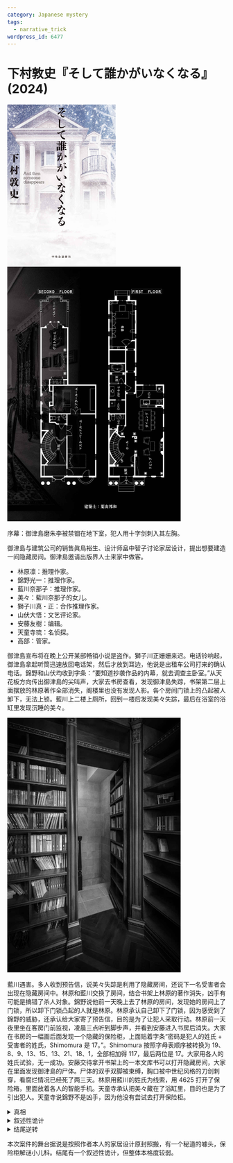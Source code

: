 ```yaml
---
category: Japanese mystery
tags:
  - narrative_trick
wordpress_id: 6477
---
```


# 下村敦史『そして誰かがいなくなる』(2024)

<img src=images/2024_cover.jpg width=250/>

<img src=images/2024_floor_plan.jpg width=400/>

序幕：御津島磨朱李被禁锢在地下室，犯人用十字剑刺入其左胸。

御津島与建筑公司的销售眞鳥裕生、设计师畠中智子讨论家居设计，提出想要建造一间隐藏房间。御津島邀请出版界人士来家中做客。

* 林原凛：推理作家。
* 錦野光一：推理作家。
* 藍川奈那子：推理作家。
* 美々：藍川奈那子的女儿。
* 獅子川真・正：合作推理作家。
* 山伏大悟：文艺评论家。
* 安藤友樹：编辑。
* 天童寺琉：名侦探。
* 高部：管家。

御津島宣布将在晚上公开某部畅销小说是盗作。獅子川正姗姗来迟。电话铃响起，御津島拿起听筒迅速放回电话架，然后才放到耳边，他说是出租车公司打来的确认电话。錦野和山伏均收到字条：“要知道抄袭作品的内幕，就去调查主卧室。”从天花板方向传出御津島的尖叫声，大家去书房查看，发现御津島失踪，书架第二层上面摆放的林原著作全部消失，阁楼里也没有发现人影。各个房间门锁上的凸起被人卸下，无法上锁。藍川上二楼上厕所，回到一楼后发现美々失踪，最后在浴室的浴缸里发现沉睡的美々。

<img src=images/2024_secret_room.jpg width=400/>

藍川遇害。多人收到预告信，说美々失踪是利用了隐藏房间，还说下一名受害者会出现在隐藏房间中。林原和藍川交换了房间，结合书架上林原的著作消失，凶手有可能是搞错了杀人对象。錦野说他前一天晚上去了林原的房间，发现她的房间上了门锁，所以卸下门锁凸起的人就是林原。林原承认自己卸下了门锁，因为感受到了錦野的威胁，还承认给大家寄了预告信，目的是为了让犯人采取行动。林原前一天夜里坐在客房门前监视，凌晨三点听到脚步声，并看到安藤进入书房后消失。大家在书房的一幅画后面发现一个隐藏的保险柜，上面贴着字条“密码是犯人的姓氏 + 受害者的姓氏，Shimomura 是 17。”。Shimomura 按照字母表顺序被转换为 19、8、9、13、15、13、21、18、1，全部相加得 117，最后两位是 17。大家用各人的姓氏试验，无一成功。安藤交待拿开书架上的一本文库书可以打开隐藏房间，大家在里面发现御津島的尸体。尸体的双手双脚被束缚，胸口被中世纪风格的刀剑刺穿，看腐烂情况已经死了两三天。林原用藍川的姓氏为线索，用 4625 打开了保险箱，里面放着各人的智能手机。天童寺承认把美々藏在了浴缸里，目的也是为了引出犯人。天童寺说錦野不是凶手，因为他没有尝试去打开保险柜。

<details><summary>真相</summary>
房子里的电话听筒拿起来放回电话架之后不会挂断，还能继续通话，安藤不知道这件事，说明他先前声称接到电话是谎言，他的不在场证明也随之瓦解。安藤谎称在书房接到电话，为了解释餐厅里的人没有听到电话铃响，拔掉了餐厅的电话。犯罪现场不是在二楼，而是在地下室，所以身在书房的安藤有机会下楼犯罪，大家听到的御津島的尖叫声是通过通风管传出。御津島设计了新的建筑诡计，请大家来是为了验证诡计是否可行，把密码设为藍川的姓氏是因为原计划让她当“凶手”。
</details>

<details><summary>叙述性诡计</summary>
安藤为假冒，其真实身份是獅子川真，他在出版社拿到了给真安藤的邀请信，担心自己抄袭被揭发，所以冒充安藤赴约，并假装和獅子川正初次见面。
</details>

<details><summary>结尾逆转</summary>
遇害的“御津島”其实是御津島的粉丝。御津島本来的读音为 Otsushima，全名 Otsushima Mashuri 字母重排可成为 Atsushi Shimomura（下村敦史），也即本书作者。 
</details>

本次案件的舞台据说是按照作者本人的家居设计原封照搬，有一个秘道的噱头，保险柜解谜小儿科。结尾有一个叙述性诡计，但整体本格度较弱。